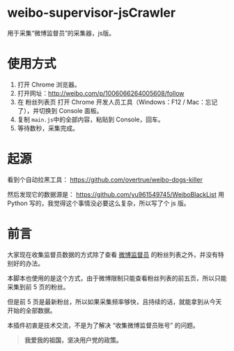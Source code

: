 # weibo-supervisor-jsCrawler
用于采集“微博监督员”的采集器，js版。

# 使用方式
1. 打开 Chrome 浏览器。
2. 打开网址：http://weibo.com/p/1006066264005608/follow
3. 在 粉丝列表页 打开 Chrome 开发人员工具（Windows：F12 / Mac：忘记了），并切换到 Console 面板。
4. 复制 `main.js`中的全部内容，粘贴到 Console，回车。
5. 等待数秒，采集完成。

# 起源
看到个自动拉黑工具：
https://github.com/overtrue/weibo-dogs-killer

然后发现它的数据源是：
https://github.com/yu961549745/WeiboBlackList
用 Python 写的，我觉得这个事情没必要这么复杂，所以写了个 js 版。

# 前言
大家现在收集监督员数据的方式除了查看 [微博监督员](http://weibo.com/p/1006066264005608/follow) 的粉丝列表之外，并没有特别好的办法。

本脚本也使用的是这个方式，由于微博限制只能查看粉丝列表的前五页，所以只能采集到前 5 页的粉丝。

但是前 5 页是最新粉丝，所以如果采集频率够快，且持续的话，就能拿到从今天开始的全部数据。

本插件初衷是技术交流，不是为了解决 “收集微博监督员账号” 的问题。

> **我爱我的祖国，坚决用户党的政策。**
